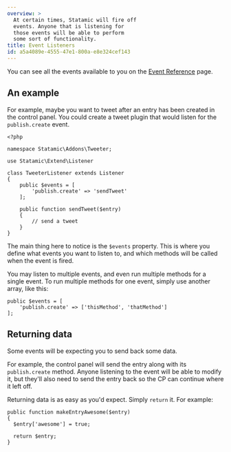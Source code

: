 ```yaml
---
overview: >
  At certain times, Statamic will fire off
  events. Anyone that is listening for
  those events will be able to perform
  some sort of functionality.
title: Event Listeners
id: a5a4089e-4555-47e1-800a-e8e324cef143
---
```

You can see all the events available to you on the [Event Reference][event-reference] page.

## An example

For example, maybe you want to tweet after an entry has been created in the control panel. You could create a tweet plugin that would listen for the `publish.create` event.

``` .language-php
<?php

namespace Statamic\Addons\Tweeter;

use Statamic\Extend\Listener

class TweeterListener extends Listener
{
    public $events = [
        'publish.create' => 'sendTweet'
    ];

    public function sendTweet($entry)
    {
        // send a tweet
    }
}
```

The main thing here to notice is the `$events` property. This is where you define what events you want to listen to, and which methods will be called when the event is fired.

You may listen to multiple events, and even run multiple methods for a single event. To run multiple methods for one event, simply use another array, like this:

``` .language-php
public $events = [
    'publish.create' => ['thisMethod', 'thatMethod']
];
```

## Returning data

Some events will be expecting you to send back some data.

For example, the control panel will send the entry along with its `publish.create` method. Anyone listening to the event will be able to modify it, but they'll also need to send the entry back so the CP can continue where it left off.

Returning data is as easy as you'd expect. Simply `return` it. For example:

``` .language-php
public function makeEntryAwesome($entry)
{
  $entry['awesome'] = true;

  return $entry;
}
```

[event-reference]: /addons/events
